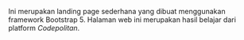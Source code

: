 Ini merupakan landing page sederhana yang dibuat menggunakan framework Bootstrap 5. Halaman web ini merupakan hasil belajar dari platform *Codepolitan*.